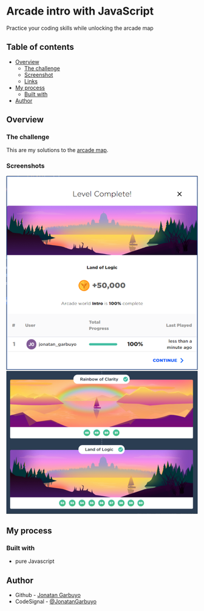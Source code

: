 # Arcade intro with JavaScript

Practice your coding skills while unlocking the arcade map

## Table of contents

- [Overview](#overview)
  - [The challenge](#the-challenge)
  - [Screenshot](#screenshot)
  - [Links](#links)
- [My process](#my-process)
  - [Built with](#built-with)
- [Author](#author)

## Overview

### The challenge

This are my solutions to the [arcade map](https://app.codesignal.com/arcade/intro).

### Screenshots

![Logrado](./Logrado.png)
![land](./landOfLogic.png)

## My process

### Built with

- pure Javascript

## Author

- Github - [Jonatan Garbuyo](https://github.com/JonatanGarbuyo)
- CodeSignal - [@JonatanGarbuyo](https://app.codesignal.com/profile/jonatan_garbuyo)
